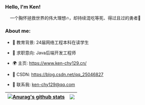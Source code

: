 <h3>Hello, I'm Ken!</h3>

&nbsp;&nbsp;&nbsp;&nbsp;一个胸怀拯救世界的伟大理想🔥，却持续混吃等死、得过且过的勇者👾


<h3>About me:</h3>

- 📖 教育背景: 24届网络工程本科在读学生

- 💼 求职意向: Java后端开发工程师

- 🌍 主页: https://www.ken-chy129.cn/

- 🚀 CSDN: https://blog.csdn.net/qq_25046827

- 💬 联系我: ken-chy129@qq.com


| <a href="https://github.com/anuraghazra/github-readme-stats"><img align="center" src="https://github-readme-stats.vercel.app/api?username=Ken-Chy129&show_icons=true&include_all_commits=true&theme=graywhite&hide_border=true" alt="Anurag's github stats" /></a> | <a href="https://github.com/anuraghazra/github-readme-stats"><img align="center" src="https://github-readme-stats.vercel.app/api/top-langs/?username=Ken-Chy129&layout=compact&theme=graywhite&hide_border=true" /></a> |
| ------------- | ------------- |
